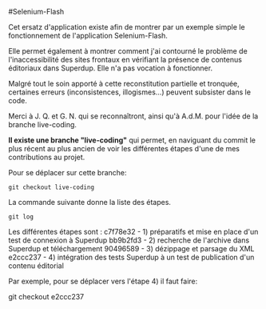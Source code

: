 #Selenium-Flash

Cet ersatz d'application existe afin de montrer par un exemple simple le fonctionnement de l'application Selenium-Flash.

Elle permet également à montrer comment j'ai contourné le problème de l'inaccessibilité des sites frontaux en vérifiant la présence de contenus éditoriaux dans Superdup.
Elle n'a pas vocation à fonctionner.

Malgré tout le soin apporté à cette reconstitution partielle et tronquée, certaines erreurs (inconsistences, illogismes...) peuvent subsister dans le code.

Merci à J. Q. et G. N. qui se reconnaîtront, ainsi qu'à A.d.M. pour l'idée de la branche live-coding.

**Il existe une branche "live-coding"** qui permet, en naviguant du commit le plus récent au plus ancien de voir les différentes étapes d'une de mes contributions au projet.

Pour se déplacer sur cette branche:

`git checkout live-coding`

La commande suivante donne la liste des étapes.

`git log`

Les différentes étapes sont :
c7f78e32 - 1) préparatifs et mise en place d'un test de connexion à Superdup
bb9b2fd3 - 2) recherche de l'archive dans Superdup et téléchargement
90496589 - 3) dézippage et parsage du XML
e2ccc237 - 4) intégration des tests Superdup à un test de publication d'un contenu éditorial

Par exemple, pour se déplacer vers l'étape 4) il faut faire:

git checkout e2ccc237

